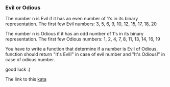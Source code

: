 ### Evil or Odious

The number n is Evil if it has an even number of 1's in its binary representation.
The first few Evil numbers: 3, 5, 6, 9, 10, 12, 15, 17, 18, 20

The number n is Odious if it has an odd number of 1's in its binary representation.
The first few Odious numbers: 1, 2, 4, 7, 8, 11, 13, 14, 16, 19

You have to write a function that determine if a number is Evil of Odious, function should return "It's Evil!" in case of evil number and "It's Odious!" in case of odious number.

good luck :)  

The link to this [kata](https://www.codewars.com/kata/evil-or-odious/javascript)
